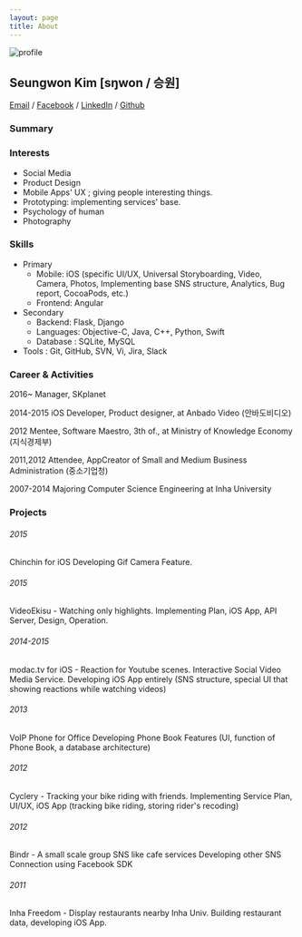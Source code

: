 ```yaml
---
layout: page
title: About
---
```

![profile](http://en.gravatar.com/userimage/58734487/98ade39988df287c7a5d1e962ef81f99.jpg?size=200)

## Seungwon Kim [sŋwon / 승원]
[Email](mailto:closer527@gmail.com) / [Facebook](https://www.facebook.com/closer27) / [LinkedIn](https://kr.linkedin.com/in/seungwon) / [Github](https://github.com/closer27)


### Summary

### Interests

- Social Media
- Product Design
- Mobile Apps\' UX ; giving people interesting things.
- Prototyping: implementing services\' base.
- Psychology of human
- Photography

### Skills

- Primary
  - Mobile: iOS (specific UI/UX, Universal Storyboarding, Video, Camera, Photos, Implementing base SNS structure, Analytics, Bug report, CocoaPods, etc.)
  - Frontend: Angular
- Secondary
  - Backend: Flask, Django
  - Languages: Objective-C, Java, C++, Python, Swift
  - Database : SQLite, MySQL
- Tools : Git, GitHub, SVN, Vi, Jira, Slack

### Career & Activities

2016~ Manager, SKplanet

2014-2015 iOS Developer, Product designer, at Anbado Video (안바도비디오)

2012 Mentee, Software Maestro, 3th of., at Ministry of Knowledge Economy (지식경제부)

2011,2012 Attendee, AppCreator of Small and Medium Business Administration (중소기업청)

2007-2014 Majoring Computer Science Engineering at Inha University

### Projects

###### 2015
Chinchin for iOS
Developing Gif Camera Feature.

###### 2015
VideoEkisu - Watching only highlights.
Implementing Plan, iOS App, API Server, Design, Operation.

###### 2014-2015
modac.tv for iOS - Reaction for Youtube scenes.
Interactive Social Video Media Service.
Developing iOS App entirely (SNS structure, special UI that showing reactions while watching videos)

###### 2013
VoIP Phone for Office
Developing Phone Book Features (UI, function of Phone Book, a database architecture)

###### 2012
Cyclery - Tracking your bike riding with friends.
Implementing Service Plan, UI/UX, iOS App (tracking bike riding, storing rider\'s recoding)

###### 2012
Bindr - A small scale group SNS like cafe services
Developing other SNS Connection using Facebook SDK

###### 2011
Inha Freedom - Display restaurants nearby Inha Univ.
Building restaurant data, developing iOS App.
